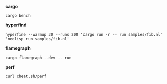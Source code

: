 **cargo**
```shell
cargo bench
```

**hyperfind**
```shell
hyperfine --warmup 30 --runs 200 'cargo run -r -- run samples/fib.nl' 'neolisp run samples/fib.nl'
```

**flamegraph**
```shell
cargo flamegraph --dev -- run
```

**perf**
```shell
curl cheat.sh/perf
```
